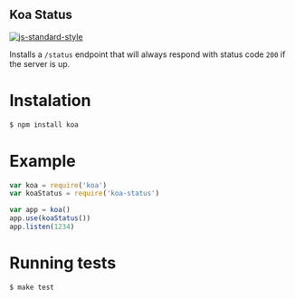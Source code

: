 Koa Status
----------
[![js-standard-style](https://cdn.rawgit.com/feross/standard/master/badge.svg)](https://github.com/feross/standard)

Installs a `/status` endpoint that will always respond with status code `200` if the server is up.

Instalation
===========

```bash
$ npm install koa
```

Example
=======

```js
var koa = require('koa')
var koaStatus = require('koa-status')

var app = koa()
app.use(koaStatus())
app.listen(1234)
```

Running tests
=============

```bash
$ make test
```